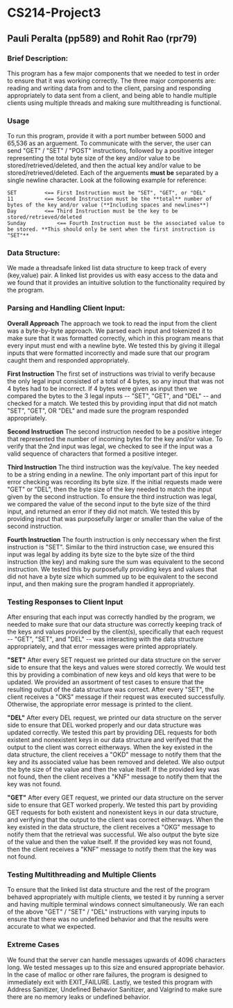 # CS214-Project3
## Pauli Peralta (pp589) and Rohit Rao (rpr79)

### Brief Description:
This program has a few major components that we needed to test in order to ensure that it was working correctly. The three major components are: reading and writing data from and to the client, parsing and responding appropriately to data sent from a client, and being able to handle multiple clients using multiple threads and making sure multithreading is functional.

### Usage
To run this program, provide it with a port number between 5000 and 65,536 as an arguement. To communicate with the server, the user can send "GET" / "SET" / "POST" instructions, followed by a positive integer representing the total byte size of the key and/or value to be stored/retrieved/deleted, and then the actual key and/or value to be stored/retrieved/deleted. Each of the arguements **must be** separated by a single newline character. Look at the following example for reference:

	SET			<== First Instruction must be "SET", "GET", or "DEL"
	11			<== Second Instruction must be the **total** number of bytes of the key and/or value (**Including spaces and newlines**)
	Day			<== Third Instruction must be the key to be stored/retrieved/deleted
	Sunday			<== Fourth Instruction must be the associated value to be stored. **This should only be sent when the first instruction is "SET"**

### Data Structure:
We made a threadsafe linked list data structure to keep track of every (key,value) pair. A linked list provides us with easy access to the data and we found that it provides an intuitive solution to the functionality required by the program.

### Parsing and Handling Client Input:
**Overall Approach**
The approach we took to read the input from the client was a byte-by-byte approach. We parsed each input and tokenized it to make sure
that it was formatted correctly, which in this program means that every input must end with a newline byte. We tested this by giving it illegal inputs that were formatted incorrectly and made sure that our program caught them and responded appropriately.

**First Instruction**
The first set of instructions was trivial to verify because the only legal input consisted of a total of 4 bytes, so any input that was not 4 bytes had to be incorrect. If 4 bytes were given as input then we compared the bytes to the 3 legal inputs -- "SET", "GET", and "DEL" -- and checked for a match. We tested this by providing input that did not match "SET", "GET", OR "DEL" and made sure the program responded appropriately.

**Second Instruction**
The second instruction needed to be a positive integer that represented the number of incoming bytes for the key and/or value. To verify that the 2nd input was legal, we checked to see if the input was a valid sequence of characters that formed a positive integer.

**Third Instruction**
The third instruction was the key/value. The key needed to be a string ending in a newline. The only important part of this input for error checking was recording its byte size. If the initial requests made were "GET" or "DEL", then the byte size of the key needed to match the input given by the second instruction. To ensure the third instruction was legal, we compared the value of the second input to the byte size of the third input, and returned an error if they did not match. We tested this by providing input that was purposefully larger or smaller than the value of the second instruction.

**Fourth Instruction**
The fourth instruction is only neccessary when the first instruction is "SET". Similar to the third instruction case, we ensured this input was legal by adding its byte size to the byte size of the third instruction (the key) and making sure the sum was equivalent to the second instruction. We tested this by purposefully providing keys and values that did not have a byte size which summed up to be equivalent to the second input, and then making sure the program handled it appropriately.

### Testing Responses to Client Input
After ensuring that each input was correctly handled by the program, we needed to make sure that our data structure was correctly keeping track of the keys and values provided by the client(s), specifically that each request -- "GET", "SET", and "DEL" -- was interacting with the data structure appropriately, and that error messages were printed appropriately.

**"SET"**
After every SET request we printed our data structure on the server side to ensure that the keys and values were stored correctly. We would test this by providing a combination of new keys and old keys that were to be updated. We provided an assortment of test cases to ensure that the resulting output of the data structure was correct. After every "SET", the client receives a "OKS" message if their request was executed successfully. Otherwise, the appropriate error message is printed to the client.

**"DEL"**
After every DEL request, we printed our data structure on the server side to ensure that DEL worked properly and our data structure was updated correctly. We tested this part by providing DEL requests for both existent and nonexistent keys in our data structure and verifyed that the output to the client was correct eitherways. 
When the key existed in the data structure, the client receives a "OKD" message to notify them that the key and its associated value has been removed and deleted. We also output the byte size of the value and then the value itself. If the provided key was not found, then the client receives a "KNF" message to notify them that the key was not found.

**"GET"**
After every GET request, we printed our data structure on the server side to ensure that GET worked properly. We tested this part by providing GET requests for both existent and nonexistent keys in our data structure, and verifying that the output to the client was correct eitherways. When the key existed in the data structure, the client receives a "OKG" message to notify them that the retrieval was successful. We also output the byte size of the value and then the value itself. If the provided key was not found, then the client receives a "KNF" message to notify them that the key was not found.

### Testing Multithreading and Multiple Clients
To ensure that the linked list data structure and the rest of the program behaved appropriately with multiple clients, we tested it by running a server and having multiple terminal windows connect simultaneously. We ran each of the above "GET" / "SET" / "DEL" instructions with varying inputs to ensure that there was no undefined behavior and that the results were accurate to what we expected. 

### Extreme Cases
We found that the server can handle messages upwards of 4096 characters long. We tested messages up to this size and ensured appropriate behavior. In the case of malloc or other rare failures, the program is designed to immediately exit with EXIT_FAILURE. Lastly, we tested this program with Address Sanitizer, Undefined Behavior Sanitizer, and Valgrind to make sure there are no memory leaks or undefined behavior.
